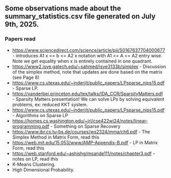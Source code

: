 ## Some observations made about the summary_statistics.csv file generated on July 9th, 2025.

### Papers read
- https://www.sciencedirect.com/science/article/pii/S0167637704000677 - introduces A1 x <= b <= A2 x notation with A1 <= A <= A2 entry wise. Note we get equality when x is entirely contained in one quadrant. 
- https://www2.isye.gatech.edu/~sahmed/isye3133b/simplex -  Discussion of the simplex method, note that updates are done based on the matrix (see Page 8)
- https://www.cs.utexas.edu/~inderjit/public_papers/LPsparse_nips15.pdf - Sparse LP. 
- https://vanderbei.princeton.edu/tex/talks/IDA_CCR/SparsityMatters.pdf - Sparsity Matters presentation! We can solve LPs by solving equivalent problems, ex: reduced KKT system.
- https://www.cs.utexas.edu/~inderjit/public_papers/LPsparse_nips15.pdf - Algorithms on Sparse LP
- https://homes.cs.washington.edu/~jrl/cse422wi24/notes/linear-programming.pdf - Something on Sparse Recovery
- https://www.ibr.cs.tu-bs.de/courses/ws2324/mma/ch6.pdf - The Simplex Method in Matrix Form, read this
- https://web.mit.edu/15.053/www/AMP-Appendix-B.pdf - LP in Matrix Form, read this
- https://web.stanford.edu/~ashishg/msande111/notes/chapter3.pdf - notes on LP, read this
- K-Means Clustering. 
- High Dimensional Probability.